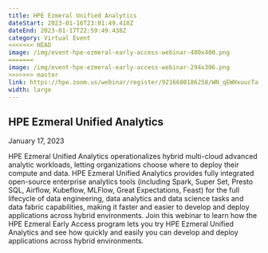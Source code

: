 ```yaml
---
title: HPE Ezmeral Unified Analytics
dateStart: 2023-01-16T23:01:49.410Z
dateEnd: 2023-01-17T22:59:49.438Z
category: Virtual Event
<<<<<<< HEAD
image: /img/event-hpe-ezmeral-early-access-webinar-400x400.png
=======
image: /img/event-hpe-ezmeral-early-access-webinar-294x306.png
>>>>>>> master
link: https://hpe.zoom.us/webinar/register/9216680186258/WN_qEWHxuucTa-UilEnOqmByg
width: large
---
```

## HPE Ezmeral Unified Analytics
January 17, 2023

HPE Ezmeral Unified Analytics operationalizes hybrid multi-cloud advanced analytic workloads, letting organizations choose where to deploy their compute and data. HPE Ezmeral Unified Analytics provides fully integrated open-source enterprise analytics tools (including Spark, Super Set, Presto SQL, Airflow, Kubeflow, MLFlow, Great Expectations, Feast) for the full lifecycle of data engineering, data analytics and data science tasks and data fabric capabilities, making it faster and easier to develop and deploy applications across hybrid environments. Join this webinar to learn how the HPE Ezmeral Early Access program lets you try HPE Ezmeral Unified Analytics and see how quickly and easily you can develop and deploy applications across hybrid environments. 




